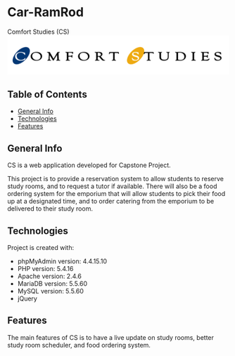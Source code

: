 # Car-RamRod
Comfort Studies (CS) <a href="https://dbdev-stark.cs.kent.edu/~lmaynar1/Capstone/FINALPRODUCT/sign.php"><img src="images/logo.png" title="Comfort Studies" alt="Comfort Studies"></a>
## Table of Contents
* [General Info](#general-info)
* [Technologies](#technologies)
* [Features](#features)

## General Info
CS is a web application developed for Capstone Project.

This project is to provide a reservation system to allow students to reserve study rooms, and to request a tutor if available. There will also be a food ordering system for the emporium that will allow students to pick their food up at a designated time, and to order catering from the emporium to be delivered to their study room.

## Technologies
Project is created with:
* phpMyAdmin version: 4.4.15.10
* PHP version: 5.4.16
* Apache version: 2.4.6
* MariaDB version: 5.5.60
* MySQL version: 5.5.60
* jQuery

## Features
The main features of CS is to have a live update on study rooms, better study room scheduler, and food ordering system.
